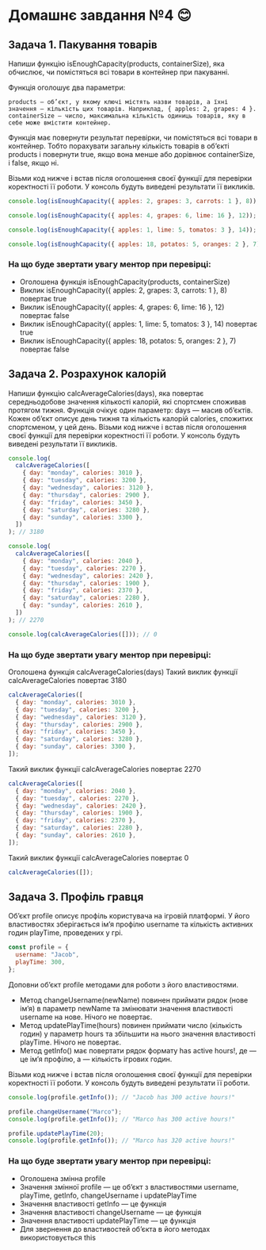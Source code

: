 # Домашнє завдання №4 :blush:

## Задача 1. Пакування товарів

Напиши функцію isEnoughCapacity(products, containerSize), яка обчислює, чи помістяться всі товари в контейнер при пакуванні.

Функція оголошує два параметри:

    products — об’єкт, у якому ключі містять назви товарів, а їхні значення — кількість цих товарів. Наприклад, { apples: 2, grapes: 4 }.
    containerSize — число, максимальна кількість одиниць товарів, яку в себе може вмістити контейнер.

Функція має повернути результат перевірки, чи помістяться всі товари в контейнер. Тобто порахувати загальну кількість товарів в об’єкті products і повернути true, якщо вона менше або дорівнює containerSize, і false, якщо ні.

Візьми код нижче і встав після оголошення своєї функції для перевірки коректності її роботи. У консоль будуть виведені результати її викликів.

```javascript
console.log(isEnoughCapacity({ apples: 2, grapes: 3, carrots: 1 }, 8)); // true

console.log(isEnoughCapacity({ apples: 4, grapes: 6, lime: 16 }, 12)); // false

console.log(isEnoughCapacity({ apples: 1, lime: 5, tomatos: 3 }, 14)); // true

console.log(isEnoughCapacity({ apples: 18, potatos: 5, oranges: 2 }, 7)); // false
```

### На що буде звертати увагу ментор при перевірці:

- Оголошена функція isEnoughCapacity(products, containerSize)
- Виклик isEnoughCapacity({ apples: 2, grapes: 3, carrots: 1 }, 8) повертає true
- Виклик isEnoughCapacity({ apples: 4, grapes: 6, lime: 16 }, 12) повертає false
- Виклик isEnoughCapacity({ apples: 1, lime: 5, tomatos: 3 }, 14) повертає true
- Виклик isEnoughCapacity({ apples: 18, potatos: 5, oranges: 2 }, 7) повертає false

## Задача 2. Розрахунок калорій

Напиши функцію calcAverageCalories(days), яка повертає середньодобове значення кількості калорій, які спортсмен споживав протягом тижня. Функція очікує один параметр: days — масив об’єктів. Кожен об’єкт описує день тижня та кількість калорій calories, спожитих спортсменом, у цей день. Візьми код нижче і встав після оголошення своєї функції для перевірки коректності її роботи. У консоль будуть виведені результати її викликів.

```javascript
console.log(
  calcAverageCalories([
    { day: "monday", calories: 3010 },
    { day: "tuesday", calories: 3200 },
    { day: "wednesday", calories: 3120 },
    { day: "thursday", calories: 2900 },
    { day: "friday", calories: 3450 },
    { day: "saturday", calories: 3280 },
    { day: "sunday", calories: 3300 },
  ])
); // 3180
```

```javascript
console.log(
  calcAverageCalories([
    { day: "monday", calories: 2040 },
    { day: "tuesday", calories: 2270 },
    { day: "wednesday", calories: 2420 },
    { day: "thursday", calories: 1900 },
    { day: "friday", calories: 2370 },
    { day: "saturday", calories: 2280 },
    { day: "sunday", calories: 2610 },
  ])
); // 2270

console.log(calcAverageCalories([])); // 0
```

### На що буде звертати увагу ментор при перевірці:

Оголошена функція calcAverageCalories(days)
Такий виклик функції calcAverageCalories повертає 3180

```javascript
calcAverageCalories([
  { day: "monday", calories: 3010 },
  { day: "tuesday", calories: 3200 },
  { day: "wednesday", calories: 3120 },
  { day: "thursday", calories: 2900 },
  { day: "friday", calories: 3450 },
  { day: "saturday", calories: 3280 },
  { day: "sunday", calories: 3300 },
]);
```

Такий виклик функції calcAverageCalories повертає 2270

```javascript
calcAverageCalories([
  { day: "monday", calories: 2040 },
  { day: "tuesday", calories: 2270 },
  { day: "wednesday", calories: 2420 },
  { day: "thursday", calories: 1900 },
  { day: "friday", calories: 2370 },
  { day: "saturday", calories: 2280 },
  { day: "sunday", calories: 2610 },
]);
```

Такий виклик функції calcAverageCalories повертає 0

```javascript
calcAverageCalories([]);
```

## Задача 3. Профіль гравця

Об’єкт profile описує профіль користувача на ігровій платформі. У його властивостях зберігається ім’я профілю username та кількість активних годин playTime, проведених у грі.

```javascript
const profile = {
  username: "Jacob",
  playTime: 300,
};
```

Доповни об’єкт profile методами для роботи з його властивостями.

- Метод changeUsername(newName) повинен приймати рядок (нове ім’я) в параметр newName та змінювати значення властивості username на нове. Нічого не повертає.
- Метод updatePlayTime(hours) повинен приймати число (кількість годин) у параметр hours та збільшити на нього значення властивості playTime. Нічого не повертає.
- Метод getInfo() має повертати рядок формату <Username> has <amount> active hours!, де <Username> — це ім’я профілю, а <amount> — кількість ігрових годин.

Візьми код нижче і встав після оголошення своєї функції для перевірки коректності її роботи. У консоль будуть виведені результати її роботи.

```javascript
console.log(profile.getInfo()); // "Jacob has 300 active hours!"

profile.changeUsername("Marco");
console.log(profile.getInfo()); // "Marco has 300 active hours!"

profile.updatePlayTime(20);
console.log(profile.getInfo()); // "Marco has 320 active hours!"
```

### На що буде звертати увагу ментор при перевірці:

- Оголошена змінна profile
- Значення змінної profile — це об’єкт з властивостями username, playTime, getInfo, changeUsername і updatePlayTime
- Значення властивості getInfo — це функція
- Значення властивості changeUsername — це функція
- Значення властивості updatePlayTime — це функція
- Для звернення до властивостей об’єкта в його методах використовується this
